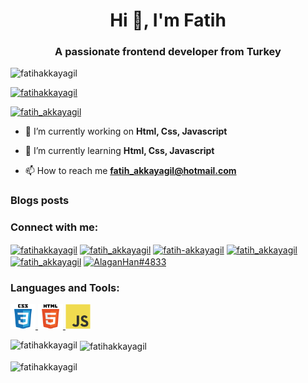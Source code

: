 <h1 align="center">Hi 👋, I'm Fatih</h1>
<h3 align="center">A passionate frontend developer from Turkey</h3>

<p align="left"> <img src="https://komarev.com/ghpvc/?username=fatihakkayagil&label=Profile%20views&color=0e75b6&style=flat" alt="fatihakkayagil" /> </p>

<p align="left"> <a href="https://github.com/ryo-ma/github-profile-trophy"><img src="https://github-profile-trophy.vercel.app/?username=fatihakkayagil" alt="fatihakkayagil" /></a> </p>

<p align="left"> <a href="https://twitter.com/fatih_akkayagil" target="blank"><img src="https://img.shields.io/twitter/follow/fatih_akkayagil?logo=twitter&style=for-the-badge" alt="fatih_akkayagil" /></a> </p>

- 🔭 I’m currently working on **Html, Css, Javascript**

- 🌱 I’m currently learning **Html, Css, Javascript**

- 📫 How to reach me **fatih_akkayagil@hotmail.com**

### Blogs posts
<!-- BLOG-POST-LIST:START -->
<!-- BLOG-POST-LIST:END -->

<h3 align="left">Connect with me:</h3>
<p align="left">
<a href="https://dev.to/fatihakkayagil" target="blank"><img align="center" src="https://raw.githubusercontent.com/rahuldkjain/github-profile-readme-generator/master/src/images/icons/Social/devto.svg" alt="fatihakkayagil" height="30" width="40" /></a>
<a href="https://twitter.com/fatih_akkayagil" target="blank"><img align="center" src="https://raw.githubusercontent.com/rahuldkjain/github-profile-readme-generator/master/src/images/icons/Social/twitter.svg" alt="fatih_akkayagil" height="30" width="40" /></a>
<a href="https://linkedin.com/in/fatih-akkayagil" target="blank"><img align="center" src="https://raw.githubusercontent.com/rahuldkjain/github-profile-readme-generator/master/src/images/icons/Social/linked-in-alt.svg" alt="fatih-akkayagil" height="30" width="40" /></a>
<a href="https://instagram.com/fatih_akkayagil" target="blank"><img align="center" src="https://raw.githubusercontent.com/rahuldkjain/github-profile-readme-generator/master/src/images/icons/Social/instagram.svg" alt="fatih_akkayagil" height="30" width="40" /></a>
<a href="https://www.hackerrank.com/fatih_akkayagil" target="blank"><img align="center" src="https://raw.githubusercontent.com/rahuldkjain/github-profile-readme-generator/master/src/images/icons/Social/hackerrank.svg" alt="fatih_akkayagil" height="30" width="40" /></a>
<a href="https://discord.gg/AlaganHan#4833" target="blank"><img align="center" src="https://raw.githubusercontent.com/rahuldkjain/github-profile-readme-generator/master/src/images/icons/Social/discord.svg" alt="AlaganHan#4833" height="30" width="40" /></a>
</p>

<h3 align="left">Languages and Tools:</h3>
<p align="left"> <a href="https://www.w3schools.com/css/" target="_blank" rel="noreferrer"> <img src="https://raw.githubusercontent.com/devicons/devicon/master/icons/css3/css3-original-wordmark.svg" alt="css3" width="40" height="40"/> </a> <a href="https://www.w3.org/html/" target="_blank" rel="noreferrer"> <img src="https://raw.githubusercontent.com/devicons/devicon/master/icons/html5/html5-original-wordmark.svg" alt="html5" width="40" height="40"/> </a> <a href="https://developer.mozilla.org/en-US/docs/Web/JavaScript" target="_blank" rel="noreferrer"> <img src="https://raw.githubusercontent.com/devicons/devicon/master/icons/javascript/javascript-original.svg" alt="javascript" width="40" height="40"/> </a> </p>

<p><img align="left" src="https://github-readme-stats.vercel.app/api/top-langs?username=fatihakkayagil&show_icons=true&locale=en&layout=compact" alt="fatihakkayagil" /></p>

<p>&nbsp;<img align="center" src="https://github-readme-stats.vercel.app/api?username=fatihakkayagil&show_icons=true&locale=en" alt="fatihakkayagil" /></p>

<p><img align="center" src="https://github-readme-streak-stats.herokuapp.com/?user=fatihakkayagil&" alt="fatihakkayagil" /></p>
